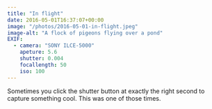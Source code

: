 ```yaml
---
title: "In flight"
date: 2016-05-01T16:37:07+00:00
image: "/photos/2016-05-01-in-flight.jpeg"
image-alt: "A flock of pigeons flying over a pond"
EXIF:
  - camera: "SONY ILCE-5000"
    apeture: 5.6
    shutter: 0.004
    focallength: 50
    iso: 100
---
```


Sometimes you click the shutter button at exactly the right second to capture something cool. This was one of those times.